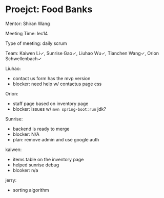 # Proejct: Food Banks

Mentor: Shiran Wang

Meeting Time: lec14

Type of meeting: daily scrum

Team: Kaiwen Li✓, Sunrise Gao✓, Liuhao Wu✓, Tianchen Wang✓, Orion Schwellenbach✓

Liuhao:
- contact us form has the mvp version
- blocker: need help w/ contactus page css

Orion:
- staff page based on inventory page
- blocker: issues w/ `mvn spring-boot:run` jdk?

Sunrise:
- backend is ready to merge
- blocker: N/A
- plan: remove admin and use google auth

kaiwen:
- items table on the inventory page
- helped sunrise debug
- blcoker: n/a

jerry:
- sorting algorithm
